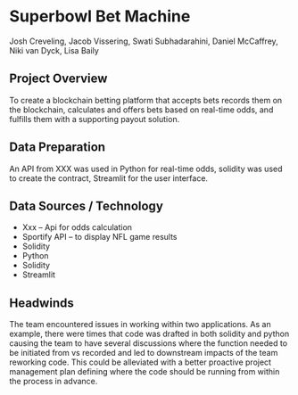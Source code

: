 # Superbowl Bet Machine
Josh Creveling, Jacob Vissering, Swati Subhadarahini, Daniel McCaffrey, Niki van Dyck, Lisa Baily

## Project Overview 
To create a blockchain betting platform that accepts bets records them on the blockchain, calculates and offers bets based on real-time odds, and fulfills them with a supporting payout solution.  

## Data Preparation
An API from XXX was used in Python for real-time odds, solidity was used to create the contract, Streamlit for the user interface.   

## Data Sources / Technology 
* Xxx – Api for odds calculation 
* Sportify API – to display NFL game results
* Solidity 
* Python 
* Solidity 
* Streamlit 

## Headwinds 
The team encountered issues in working within two applications.  As an example, there were times that code was drafted in both solidity and python causing the team to have several discussions where the function needed to be initiated from vs recorded and led to downstream impacts of the team reworking code.  This could be alleviated with a better proactive project management plan defining where the code should be running from within the process in advance. 

